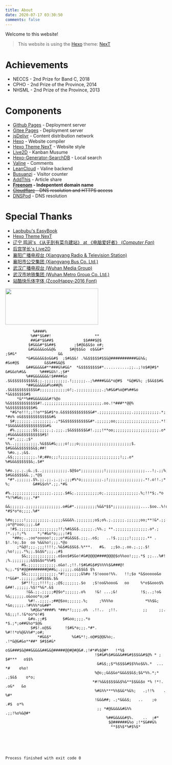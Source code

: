 ```yaml
---
title: About
date: 2020-07-17 03:30:50
comments: false
---
```


Welcome to this website!

> This website is using the [Hexo](https://hexo.io/) theme: [NexT](https://github.com/next-theme/hexo-theme-next)

# Achievements
- <span title="National English Competition for College Students / 全国大学生英语竞赛">NECCS - 2nd Prize for Band C, 2018</span>
- <span title="Chinese Physics Olympiad / 全国中学生物理竞赛">CPHO - 2nd Prize of the Province, 2014</span>
- <span title="National High School Mathematics League / 全国高中数学联赛">NHSML - 2nd Prize of the Province, 2013</span>

# Components
- [Github Pages](https://github.com/No5972/cms/) - Deployment server
- [Gitee Pages](https://gitee.com/No5972/cms/) - Deployment server
- [jsDelivr](https://www.jsdelivr.com) - Content distribution network
- [Hexo](https://hexo.io) - Website compiler
- [Hexo Theme NexT](https://theme-next.js.org/) - Website style
- [Live2D](https://github.com/galnetwen/Live2D) - Kanban Musume
- [Hexo-Generator-SearchDB](https://github.com/theme-next/hexo-generator-searchdb) - Local search
- [Valine](https://valine.js.org/) - Comments
- [LeanCloud](https://leancloud.app/) - Valine backend
- [Busuanzi](https://busuanzi.ibruce.info/) - Visitor counter
- [AddThis](https://www.addthis.com/) - Article share
- **[Freenom](https://www.freenom.link/) - Indepentent domain name**
- ~~[Cloudflare](https://www.cloudflare.com) - DNS resolution and HTTPS access~~
- [DNSPod](https://www.dnspod.cn) - DNS resolution

# Special Thanks
- [Laobubu's EasyBook](https://github.com/laobubu/jekyll-theme-EasyBook)
- [Hexo Theme NexT](https://github.com/next-theme/hexo-theme-next)
- [辽宁 鸣涧's 《从无到有菜鸟建站》 at 《电脑爱好者》 (*Computer Fan*)](https://kns.cnki.net/KCMS/detail/detail.aspx?dbcode=CJFQ&dbname=CJFD2001&filename=DNAH200120028&uid=WEEvREcwSlJHSldTTEYzVDhUSFJQNmh4RHRSY05FcnlNcmROOCtrMFZlVT0=$9A4hF_YAuvQ5obgVAqNKPCYcEjKensW4ggI8Fm4gTkoUKaID8j8gFw!!&v=MTYwMTc3dlBJU1BLWnJHNEh0RE9yNDlIYklSOGVYMUx1eFlTN0RoMVQzcVRyV00xRnJDVVI3cWZZT1p1RnlqbVU=)
- [后宫学长's Live2D](https://github.com/galnetwen/Live2D)
- [襄阳广播电视台 (Xiangyang Radio & Television Station)](http://www.xyrtv.com)
- [襄阳市公交集团 (Xiangyang Bus Co. Ltd.)](http://www.xfbus.com.cn/)
- [武汉广播电视台 (Wuhan Media Group)](http://www.whtv.com.cn/)
- [武汉市地铁集团 (Wuhan Metro Group Co. Ltd.)](https://www.wuhanrt.com/)
- [站酷快乐体字体 (ZcoolHappy-2016 Font)](https://www.zcool.com.cn/special/zcoolfonts/#fl6)

<img src="https://no5972.github.io/cms/static/no5972.png" height="113" width="290">

```
            %####%                                                                                     
           %##*$&##!                   **                                                              
           ##&#*$&##$             $$###$@$                                                             
          $#&&&#*$&##$        ;$#@&$&$o o#;                                                            
          &#&&&&&o&&@&      $#@$$&o  o$&&#*                           ;$#&*                  &&        
         *&#&&&&&$o&&#$  ;$#&$&! .%&$$$$$#$$&@###########&&%&;        #&o#@$           &$&##&&@$       
         &##&&&&&#**###&%#&&*  *&$$$$$$$$#*...........;;..;!o$#@#$*  &#&&o%#&&      %###&&%!.;$#*      
         %##&&&&&&&!$####&o .$&$$$$$$$$$&$;;.;;;;;;;;;;.!;;;;;;..;%####&&&*o@#$  *&@#&%; ;$&&$$#&      
         *##&&&&&&#%o##@% .$&$$$$$$$$$$&#;;;;;;;;;;;;o!;.;;;;;;;;;;;.;%#&&#%o@#%##&o  *&&$$$$$$#$      
     *&**%##&&&&&&&#!%@o %&$$$$$$$$$$$$#!.;;;;;;;;;;;;;;;;;;;;;;;;;.oo.!*###**@@%  %&$$$$$$$$$$#&      
  *#&*o!!!;;!!o**$&#$*o.&$$$$$$$$$$$$&#*.;;;;;;;;;;;;;;.;;;;;;;;;;;.*;     *#o% o&$$$$$$$$$$$$&#&      
  $#;;;;;;;.;;;;;;;;..;*$&$$$$$$$$$$&#*.;;;;;;oo;;;;;;;;;;;;;;;;;;;.*!       *$&&&&&$$$$$$$$$$&#&      
  #%.;;;;;;;$$;;;;;.;.;;;.;$&$$$$$$&#!.;;;!**oo;;;;;;;;;;;;;;;;;;;;.o*        ;#&&&&&$$$$$$$$$#$!      
 *#*.;;;.;$*  %%..;;;;;;;;;;.%&$$&#&;;;;o!;;;o;;;;;;;;;;;;;;;;;;;;;;;$.         $#&&&&$$$$$$&$;##!     
 %#o.;.;&$.    .&$;;;;;;;;;;.!#;##o;;;!;;;;;;;;;;;;;;;;;;;;;;;;;;!;;.o*          %#&&&$$$$$$&;.$#*     
 %#o.;;.;.;&.;$..;;;;;;;;;;;.$@$o*;;;;;;;;;;!;;;;;;;;;;;;;;;;;...!;.;;%;          $#&&$$$$&&.;.*@$     
 *#*.;;;;;;.$%.;;.;;.;.;;.;;;#%*o;;;;;;;;;.;!;;;;;;;;;;;;;;;.*!.o!!.;* %;          &##&$o%*.;;.*#&     
  #%.;;;;;;;;;;;;;;;;;.;;;;.$#&;.;;;;;;;;;;o;.;;;;;;;;;;;;;;.%;!!*$;.*o            *%!%#&o;;;;.*#*     
  &&;;;;;;.;;;;;;;;;;;;;;;.o#&#*.;;;;;;;;;%&&*$$*;;;;;;;;;;;;....$oo..%!o&         *#$*o*o;;;;.%#*     
  %#o;;;;;!;;;;;;;;;;.;;;;;&&&&%.;;;;;;;;o$;o%.;.;;;;;.;;;;;;oo;**!&*.;;!.&.      ;o*@*ooo;;;;.&#      
  !#$.;;;;;;;;;;;;;;;;;!!;%#&$&$.;;;;;.;%%.; **.;;;;;;;;;;;;;;.o*.; !*.;;!;*%     *;*#&o*o;;;;!#$      
   *##o;..;oo*ooooo!;;;;o*#&&$&$.;;;..o$;   ..!$.;;;;;!;;;;;;.** .    $!.!o;.$o  oo %&&%o!;;;.*@o      
     ;*&@!;;;.;;;!!!!;.%&$#&$$&$.%***.   #&.  ;;$o.;.oo.;.;;.$!        ;%o!;;;.*%;;.$&$&*;;;.;#$       
       $&;;;;;;;;;;;;;.o$oo$#$&o!#&#@@@@####@@@@$o%%oo!;;;.*$ ;;...%#!   ;%.;;;;;;;;&$$&$o*%%#$        
       #&.;;;;;;;;;;;;.o&o!.;!!.!$#&#&$#$%%%%$&###@! %;;.*$*#@@########@##&;.;;;;;.o&$$&$ $%           
       $&;;;;;;;;;;;;;.*#!;;;;;;;&%#o !$!oooo!%%.   !!;$o *&$ooooo&o !*&&#*.;;;;;;;&#$$$&.$&           
       $#*!!;;;!!!!;;.;@$;;;;;;;.$o   ;$!oo&%ooo&   oo     %*o$&ooo$%  &##!.;;;;;.%$!*%&*.&$           
         !&&.;;.;;;;;#@$o*;;;;;;.o%    !&! ...;&!          !$;..;!o&    %&;;;;;;.o&ooo*o;o#            
          %#!..;;;;.;##@$oo;;;;;;.%;     ;%%%%o              *%%$&;    *&o;;;;;.!#%%%*o&##*            
           %#@&o*####% *##o*!;;;;.o%  .!!..  ;!!.           ;;     ;;.  %$;;;!.!&*oo*o!#$              
          &#o.;;#$       $#&oo;;;;.*o                                   *$.;*;o##&%o*$@&               
           $#$!.o@$&      !$#&*o;;;.*#*.                               %#!!*o%@&%%#*;o#;               
              *#&&$*         %&#&*!;.o@#$@@&%o;.                 .!*&@&#&o**##* $#$$#&*                
                                o$&###$&@##&&&&&##&&@#####@@#@#@&#.;!#*#%$@#*   !*%$                   
                                       !$#&#%$#&&&&##&#$$$&&#$@% * ; $#***   o$$%                      
                                        &#&$;;$*%$$$&#$$%%o$&%.*  ... *#    o%o!                       
                                       %@o;;&&$&o*&&&$$&$;$&*%%.*;* .;$&$    o*o;                      
                                      *#!%&&$$$$&&$%&**$$&&$o *% !*!. .o&*   &o                        
                                       %#&%%***%%$&&*%&%;   .;!!%    . %#*                             
                                       !&&&##; .;*&&&$;   ..    ;o    .#$  o*%                         
                                        ;; *#@&&&&&#&%%      .;;!%o%&@#*                               
                                            %##&&&&&#$%.    ..  ;#*                                    
                                             $@######&%o ;!*$&##&%                                     
                                              **$$%$*%#$%$*                                            
                                                                                                       
                                                                                                       
                                                                                                       
                                                                                                       
                                                                                                       

Process finished with exit code 0


```
